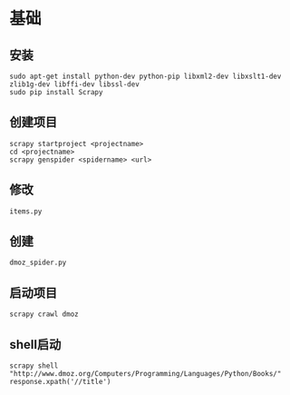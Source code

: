 # 基础
## 安装
    sudo apt-get install python-dev python-pip libxml2-dev libxslt1-dev zlib1g-dev libffi-dev libssl-dev
    sudo pip install Scrapy
## 创建项目
    scrapy startproject <projectname>
    cd <projectname>
    scrapy genspider <spidername> <url>
## 修改
    items.py
## 创建
    dmoz_spider.py
## 启动项目
    scrapy crawl dmoz
## shell启动   
    scrapy shell "http://www.dmoz.org/Computers/Programming/Languages/Python/Books/"
    response.xpath('//title')
